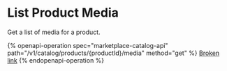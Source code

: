 # List Product Media

Get a list of media for a product.

{% openapi-operation spec="marketplace-catalog-api" path="/v1/catalog/products/{productId}/media" method="get" %}
[Broken link](broken-reference)
{% endopenapi-operation %}
